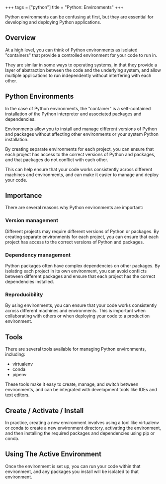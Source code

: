 +++
tags = ["python"]
title = "Python: Environments"
+++

Python environments can be confusing at first, 
but they are essential for developing and deploying Python applications.

## Overview 

At a high level, you can think of Python environments 
as isolated "containers" that provide a controlled environment 
for your code to run in. 

They are similar in some ways to operating systems, 
in that they provide a layer of abstraction between the code 
and the underlying system, and allow multiple applications 
to run independently without interfering with each other.

## Python Environments

In the case of Python environments, 
the "container" is a self-contained installation of the 
Python interpreter and associated packages and dependencies. 

Environments allow you to install and manage different versions of Python and packages without affecting other environments or your system Python installation.

By creating separate environments for each project, 
you can ensure that each project has access to the correct 
versions of Python and packages, 
and that packages do not conflict with each other. 

This can help ensure that your code works consistently across 
different machines and environments, and can make it easier to 
manage and deploy your code.

## Importance

There are several reasons why Python environments are important:

### Version management

Different projects may require different versions of Python or packages. By creating separate environments for each project, you can ensure that each project has access to the correct versions of Python and packages.

### Dependency management

Python packages often have complex dependencies on other packages. By isolating each project in its own environment, you can avoid conflicts between different packages and ensure that each project has the correct dependencies installed.

### Reproducibility

By using environments, you can ensure that your code works consistently across different machines and environments. This is important when collaborating with others or when deploying your code to a production environment.

## Tools

There are several tools available for managing Python environments, including:

- virtualenv
- conda
- pipenv

These tools make it easy to create, manage, and switch between environments, 
and can be integrated with development tools like IDEs and text editors.

## Create / Activate / Install

In practice, creating a new environment involves using a tool like 
virtualenv or conda to create a new environment directory, 
activating the environment, and then installing the required packages 
and dependencies using pip or conda. 

## Using The Active Environment

Once the environment is set up, you can run your code within that environment, 
and any packages you install will be isolated to that environment.













